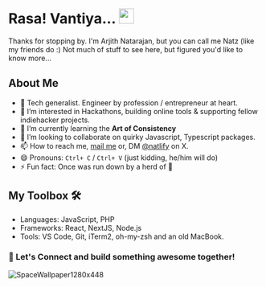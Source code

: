 # Rasa! Vantiya... <img src="https://media.giphy.com/media/hvRJCLFzcasrR4ia7z/giphy.gif" width="30px"/>

Thanks for stopping by. I'm Arjith Natarajan, but you can call me Natz (like my friends do :) Not much of stuff to see here, but figured you'd like to know more...

## About Me
- 👋 Tech generalist. Engineer by profession / entrepreneur at heart.
- 👀 I’m interested in Hackathons, building online tools & supporting fellow indiehacker projects.
- 🌱 I’m currently learning the **Art of Consistency**
- 💞️ I’m looking to collaborate on quirky Javascript, Typescript packages.
- 📫 How to reach me, [mail me](mailto:arjith@hckrs.one) or, DM [@natlify](https://twitter.com/natlify) on X.
- 😄 Pronouns: `Ctrl+ C` / `Ctrl+ V`  (just kidding, he/him will do)
- ⚡ Fun fact: Once was run down by a herd of 🦓

## My Toolbox 🛠️

- Languages: JavaScript, PHP
- Frameworks: React, NextJS, Node.js
- Tools: VS Code, Git, iTerm2, oh-my-zsh and an old MacBook.

### 🚀 Let's Connect and build something awesome together!
![SpaceWallpaper1280x448](https://github.com/natlify/natlify/assets/128794065/3a12b3fe-bbb1-4f17-a1fb-2314292760fb)



<!---
natlify/natlify is a ✨ special ✨ repository because its `README.md` (this file) appears on your GitHub profile.
You can click the Preview link to take a look at your changes.
--->
